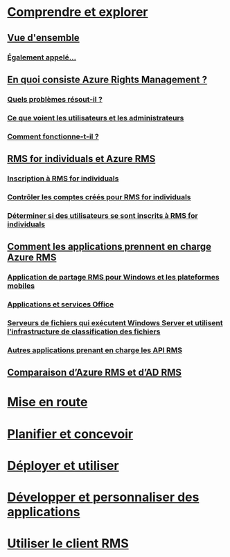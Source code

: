 # [Comprendre et explorer](./azure-rights-management.md)
## [Vue d'ensemble](./azure-rights-management.md)
### [Également appelé...](./azure-rms-aka.md)
## [En quoi consiste Azure Rights Management ?](./what-is-azure-rms.md)
### [Quels problèmes résout-il ?](./azure-rms-problems-it-solves.md)
### [Ce que voient les utilisateurs et les administrateurs](./what-admins-users-see.md)
### [Comment fonctionne-t-il ?](./how-does-it-work.md)
## [RMS for individuals et Azure RMS](./rms-for-individuals.md)
### [Inscription à RMS for individuals](./rms-for-individuals-user-sign-up.md)
### [Contrôler les comptes créés pour RMS for individuals](./rms-for-individuals-take-control.md)
### [Déterminer si des utilisateurs se sont inscrits à RMS for individuals](./rms-for-individuals-identify-sign-up.md)
## [Comment les applications prennent en charge Azure RMS](./applications-support.md)
### [Application de partage RMS pour Windows et les plateformes mobiles](./sharing-app-support.md)
### [Applications et services Office](./office-apps-services-support.md)
### [Serveurs de fichiers qui exécutent Windows Server et utilisent l’infrastructure de classification des fichiers](./file-server-support.md)
### [Autres applications prenant en charge les API RMS](./api-support.md)
## [Comparaison d’Azure RMS et d’AD RMS](./compare-azure-rms-ad-rms.md)
# [Mise en route](/rights-management/get-started/requirements-azure-rms)
# [Planifier et concevoir](/rights-management/plan-design/deployment-roadmap)
# [Déployer et utiliser](/rights-management/deploy-use/activate-service)
# [Développer et personnaliser des applications](/rights-management/develop/developers-guide)
# [Utiliser le client RMS](/rights-management/rms-client/use-client)

<!--HONumber=Apr16_HO3-->


